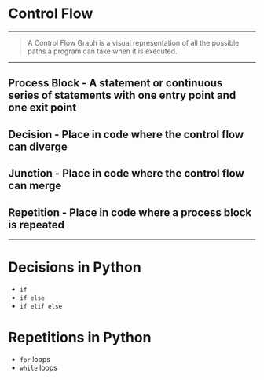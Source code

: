 # Control Flow

---

> A Control Flow Graph is a visual representation of all the possible paths a program can take when it is executed.

---

## **Process Block** - A statement or continuous series of statements with one entry point and one exit point 
## **Decision** - Place in code where the control flow can diverge
## **Junction** - Place in code where the control flow can merge
## **Repetition** - Place in code where a process block is repeated
---
# Decisions in Python

- ```if```
- ```if else```
- ```if elif else```

# Repetitions in Python

- ```for``` loops
- ```while``` loops